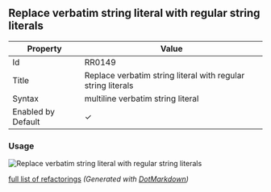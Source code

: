 ## Replace verbatim string literal with regular string literals

| Property           | Value                                                        |
| ------------------ | ------------------------------------------------------------ |
| Id                 | RR0149                                                       |
| Title              | Replace verbatim string literal with regular string literals |
| Syntax             | multiline verbatim string literal                            |
| Enabled by Default | &#x2713;                                                     |

### Usage

![Replace verbatim string literal with regular string literals](../../images/refactorings/ReplaceVerbatimStringLiteralWithRegularStringLiterals.png)

[full list of refactorings](Refactorings.md)
*\(Generated with [DotMarkdown](http://github.com/JosefPihrt/DotMarkdown)\)*